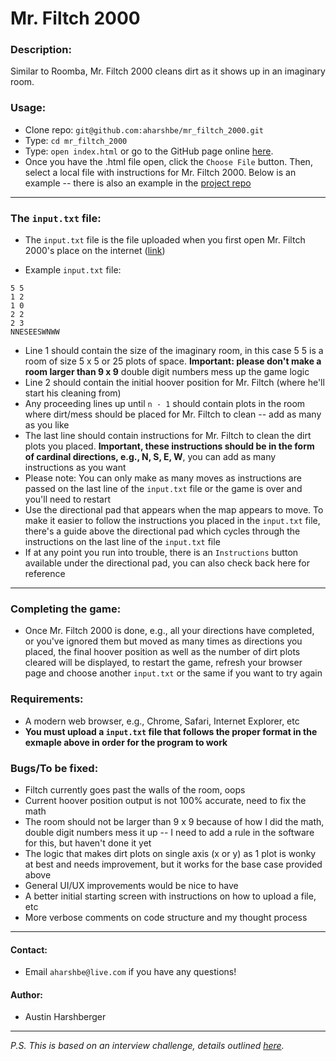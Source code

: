 # Mr. Filtch 2000

### Description:
  Similar to Roomba, Mr. Filtch 2000 cleans dirt as it shows up in an imaginary room.

### Usage:
* Clone repo: `git@github.com:aharshbe/mr_filtch_2000.git`
* Type: `cd mr_filtch_2000`
* Type: `open index.html` or go to the GitHub page online [here](https://aharshbe.github.io/mr_filtch_2000/).
* Once you have the .html file open, click the `Choose File` button. Then, select a local file with instructions for Mr. Filtch 2000. Below is an example -- there is also an example in the [project repo](https://github.com/aharshbe/mr_filtch_2000/blob/master/input_example.txt)
***
### The `input.txt` file:

* The `input.txt` file is the file uploaded when you first open Mr. Filtch 2000's place on the internet ([link](https://aharshbe.github.io/mr_filtch_2000/))

* Example  `input.txt` file:
```
5 5
1 2
1 0
2 2
2 3
NNESEESWNWW
```

* Line 1 should contain the size of the imaginary room, in this case 5 5 is a room of size 5 x 5 or 25 plots of space. **Important: please don't make a room larger than 9 x 9** double digit numbers mess up the game logic
* Line 2 should contain the initial hoover position for Mr. Filtch (where he'll start his cleaning from)
* Any proceeding lines up until `n - 1` should contain plots in the room where dirt/mess should be placed for Mr. Filtch to clean -- add as many as you like
* The last line should contain instructions for Mr. Filtch to clean the dirt plots you placed. **Important, these instructions should be in the form of cardinal directions, e.g., N, S, E, W**, you can add as many instructions as you want
* Please note: You can only make as many moves as instructions are passed on the last line of the `input.txt` file or the game is over and you'll need to restart
* Use the directional pad that appears when the map appears to move. To make it easier to follow the instructions you placed in the `input.txt` file, there's a guide above the directional pad which cycles through the instructions on the last line of the `input.txt` file
* If at any point you run into trouble, there is an `Instructions` button available under the directional pad, you can also check back here for reference
***


### Completing the game:
* Once Mr. Filtch 2000 is done, e.g., all your directions have completed, or you've ignored them but moved as many times as directions you placed, the final hoover position as well as the number of dirt plots cleared will be displayed, to restart the game, refresh your browser page and choose another `input.txt` or the same if you want to try again

### Requirements:
* A modern web browser, e.g., Chrome, Safari, Internet Explorer, etc
* **You must upload a `input.txt` file that follows the proper format in the exmaple above in order for the program to work**


### Bugs/To be fixed:
* Filtch currently goes past the walls of the room, oops
* Current hoover position output is not 100% accurate, need to fix the math
* The room should not be larger than 9 x 9 because of how I did the math, double digit numbers mess it up -- I need to add a rule in the software for this, but haven't done it yet
* The logic that makes dirt plots on single axis (x or y) as 1 plot is wonky at best and needs improvement, but it works for the base case provided above
* General UI/UX improvements would be nice to have
* A better initial starting screen with instructions on how to upload a file, etc
* More verbose comments on code structure and my thought process

***

#### Contact:
* Email `aharshbe@live.com` if you have any questions!

#### Author:
* Austin Harshberger

***
*P.S. This is based on an interview challenge, details outlined [here](https://gist.github.com/alirussell/2d200d21f117f8d570667daa7acdbae5#https://gist.github.com/alirussell/2d200d21f117f8d570667daa7acdbae5).*
